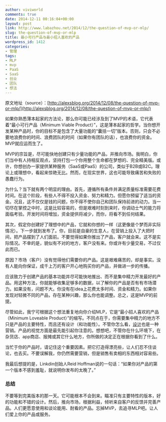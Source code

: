 ```yaml
---
author: viviworld
comments: true
date: 2014-12-11 00:16:04+00:00
layout: post
link: http://www.labazhou.net/2014/12/the-question-of-mvp-or-mlp/
slug: the-question-of-mvp-or-mlp
title: 最小可行产品与最小招人喜欢的产品
wordpress_id: 1412
categories:
- 管理
tags:
- MLP
- mvp
- PaaS
- SaaS
- 创业
- 团队
- 想法
---
```


原文地址（source）：[http://alexsblog.org/2014/12/08/the-question-of-mvp-or-mlp/](http://alexsblog.org/2014/12/08/the-question-of-mvp-or-mlp/)

如果你熟悉薄本起家的方法论，那么你可能已经涉及到了MVP的术语，它代表着“最小可行产品（Minimum Viable Product）”，这是薄本起家的哲学。当你想开发某种产品时，你的目标不是包含了大量功能的“囊括一切”版本。否则，只会不必要地浪费你的时间、浪费团队的时间（如果你有团队的话），也浪费你的资金。MVP就应运而生了。

MVP的宗旨是，尽可能快地创建只有少量功能的产品，并推向市场。我明白，你们当中有人持相反观点，坚持打包一个你用整个生命都在梦想的、完全精美版。或许，你想创办一家提供某种服务（SaaS或PaaS）的公司，类似于B2B或B2C。理论上或理想中，看起来惊艳无比。然而，在现实世界，这也可能导致痛苦和失败的愚蠢行为。

为什么？当下就有两个明显的理由。首先，遵循所有条件并满足质量标准需要花费时间。在这个阶段，有些人不得不投入资金、努力和精力。但愿你预留了适当的资金。况且，这不仅仅是钱的问题，你不得不使你自己和团队保持前进的动力。当一切尽在掌控之中时，这是比较容易的，但是艰难时刻到来时，你调动士气的能力将面临考验。开发时间将增加，资金提供将减少，而你，将看不到任何结果。

其次，假定你创建好了理想中的产品，它就和你想的一样（这更像是个梦而非实际情况）。下一步就到发布了。你，目前是自豪的生意人，在营销上投入了大把时间，把产品摆到了人们面前。不要觉得如果你推出了产品，客户就会来。这不是实际情况。不幸的是，貌似有不对的地方，客户没有来。你或许有少量交易，不过仅此而已。

原因？市场（客户）没有觉得他们需要你的产品。这是艰难痛苦的，却是事实。没有人能向你保证，成千上万的客户开心地购买你的产品，并做进一步的传播。

应该致力于创建产品的基本功能并尽可能快地推出、而不是集中精力开发最好的产品。用这种方法，你就能够收集足够多的数据，以了解你的产品是否有有市场潜力。如果没有，问题不大。你没有在idea上花费太多时间、资金和精力。如果你发现对轻微不同的产品，存在某种兴趣，那么你也能调整。总之，这是MVP的前提。

尽管如此，我宁可根据这个想法重复地向你介绍MLP，它是“最小招人喜欢的产品（Minimum Loveable Product）”的缩写。不同点在于，你需要集中精力的地方不只是产品的主要特性，而且还有设计（和功能性）。不管你怎么看，[设计](http://www.labazhou.net/2014/08/why-as-a-developer-you-should-care-about-design/)也是一种营销。产品的视觉方面是最先能引起你注意的。想想吧，不管你在什么环境下，在杂货店、app商店、报摊或其它什么地方，你所做的决定正在根据你看到了什么。

当忙于你的产品时，请记住这个重要因素。把它打造得漂亮些，让人们忍不住谈论，也去买。不要误解我，你仍然需要营销，但是销售有卖相的东西相对容易些。

我最后想提的是，Linkdin创始人Reid Hoffman说的一句话：“如果你对产品的第一个版本不感到羞耻，就说明你发布的太晚了。”


### 总结


不要等到完美版本的那一天。它可能根本不会到来。瞄准只有主要特性的版本，好的功能和不错的设计。然后，推向市场，根据利益，倾听来自客户的反馈并完善产品。人们更愿意使用和谈论能用、耐看的产品。忘掉MVP，去追寻MLP吧。让人们爱上你的产品或服务。
